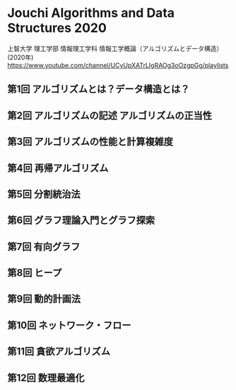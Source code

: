 # Jouchi Algorithms and Data Structures 2020

上智大学 理工学部 情報理工学科 情報工学概論（アルゴリズムとデータ構造）(2020年)  
https://www.youtube.com/channel/UCyUpXATrLIgRAOg3oOzgpGg/playlists  


## 第1回 アルゴリズムとは？データ構造とは？


## 第2回 アルゴリズムの記述 アルゴリズムの正当性


## 第3回 アルゴリズムの性能と計算複雑度


## 第4回 再帰アルゴリズム


## 第5回 分割統治法


## 第6回 グラフ理論入門とグラフ探索


## 第7回 有向グラフ


## 第8回 ヒープ


## 第9回 動的計画法


## 第10回 ネットワーク・フロー


## 第11回 貪欲アルゴリズム


## 第12回 数理最適化

